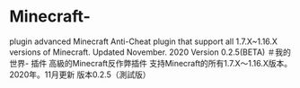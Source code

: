 # Minecraft-
plugin
advanced Minecraft Anti-Cheat plugin
that support all 1.7.X~1.16.X versions of Minecraft.
Updated November. 2020 
Version 0.2.5(BETA)
＃我的世界-
插件
高級的Minecraft反作弊插件
支持Minecraft的所有1.7.X〜1.16.X版本。
2020年。11月更新
版本0.2.5（測試版）
